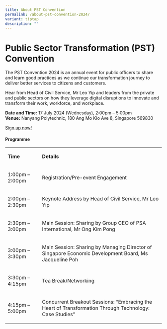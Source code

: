 ```yaml
---
title: About PST Convention
permalink: /about-pst-convention-2024/
variant: tiptap
description: ""
---
```

<h1>Public Sector Transformation (PST) Convention</h1>
<p>The PST Convention 2024 is an annual event for public officers to share
and learn good practices as we continue our transformation journey to deliver
better services to citizens and customers.&nbsp;&nbsp;&nbsp;</p>
<p>Hear from Head of Civil Service, Mr Leo Yip and leaders from the private
and public sectors on how they leverage digital disruptions to innovate
and transform their work, workforce, and workplace.</p>
<p></p>
<p><strong>Date and Time:</strong>&nbsp;17 July 2024 (Wednesday), 2:00pm
– 5:00pm
<br><strong>Venue:</strong>&nbsp;Nanyang Polytechnic, 180 Ang Mo Kio Ave 8,
Singapore 569830</p>
<p><a href="https://go.gov.sg/psw2024reg" rel="noopener noreferrer nofollow" target="_blank">Sign up now!</a>
</p>
<h4>Programme</h4>
<table style="minWidth: 50px">
<colgroup>
<col>
<col>
</colgroup>
<tbody>
<tr>
<td rowspan="1" colspan="1">
<p><strong>Time</strong>&nbsp;</p>
</td>
<td rowspan="1" colspan="1">
<p><strong>Details</strong>&nbsp;</p>
</td>
</tr>
<tr>
<td rowspan="1" colspan="1">
<p>1:00pm – 2:00pm&nbsp;&nbsp;</p>
</td>
<td rowspan="1" colspan="1">
<p>Registration/Pre-event Engagement&nbsp;</p>
</td>
</tr>
<tr>
<td rowspan="1" colspan="1">
<p>2:00pm – 2:30pm&nbsp;</p>
</td>
<td rowspan="1" colspan="1">
<p>Keynote Address by Head of Civil Service, Mr Leo Yip</p>
</td>
</tr>
<tr>
<td rowspan="1" colspan="1">
<p>2:30pm – 3:00pm&nbsp;&nbsp;</p>
</td>
<td rowspan="1" colspan="1">
<p>Main Session: Sharing by Group CEO of PSA International, Mr Ong Kim Pong</p>
</td>
</tr>
<tr>
<td rowspan="1" colspan="1">
<p>3:00pm – 3:30pm&nbsp;</p>
</td>
<td rowspan="1" colspan="1">
<p>Main Session: Sharing by Managing Director of Singapore Economic Development
Board, Ms Jacqueline Poh</p>
</td>
</tr>
<tr>
<td rowspan="1" colspan="1">
<p>3:30pm – 4:15pm&nbsp;</p>
</td>
<td rowspan="1" colspan="1">
<p>Tea Break/Networking</p>
</td>
</tr>
<tr>
<td rowspan="1" colspan="1">
<p>4:15pm – 5:00pm&nbsp;</p>
</td>
<td rowspan="1" colspan="1">
<p>Concurrent Breakout Sessions: “Embracing the Heart of Transformation Through
Technology: Case Studies”&nbsp;</p>
</td>
</tr>
</tbody>
</table>
<p></p>